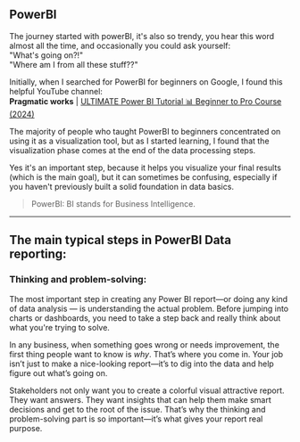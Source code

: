 ## PowerBI
The journey started with powerBI, it's also so trendy, you hear this word almost all the time, and occasionally you could ask yourself:<br/>
"What's going on?!"<br/> 
"Where am I from all these stuff??"

Initially, when I searched for PowerBI for beginners on Google, I found this helpful YouTube channel:<br/> **Pragmatic works** | 
[ULTIMATE Power BI Tutorial 📊 Beginner to Pro Course (2024)](https://www.youtube.com/watch?v=Dk25lwdTKow)

The majority of people who taught PowerBI to beginners concentrated on using it as a visualization tool, but as I started learning, I found that the visualization phase comes at the end of the data processing steps.

Yes it's an important step, because it helps you visualize your final results (which is the main goal), but it can sometimes be confusing, especially if you haven't previously built a solid foundation in data basics.


> PowerBI: BI stands for Business Intelligence.

---
## The main typical steps in PowerBI Data reporting:


### Thinking and problem-solving:
  
The most important step in creating any Power BI report—or doing any kind of data analysis — is understanding the actual problem. Before jumping into charts or dashboards, you need to take a step back and really think about what you're trying to solve.

In any business, when something goes wrong or needs improvement, the first thing people want to know is *why*. That’s where you come in. Your job isn’t just to make a nice-looking report—it’s to dig into the data and help figure out what’s going on.

Stakeholders not only want you to create a colorful visual attractive report. They want answers. They want insights that can help them make smart decisions and get to the root of the issue. That’s why the thinking and problem-solving part is so important—it’s what gives your report real purpose.


